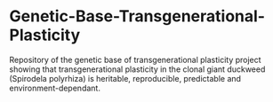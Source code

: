 # Genetic-Base-Transgenerational-Plasticity
Repository of the genetic base of transgenerational plasticity project showing that transgenerational plasticity in the clonal giant duckweed (Spirodela polyrhiza) is heritable, reproducible, predictable and environment-dependant.
